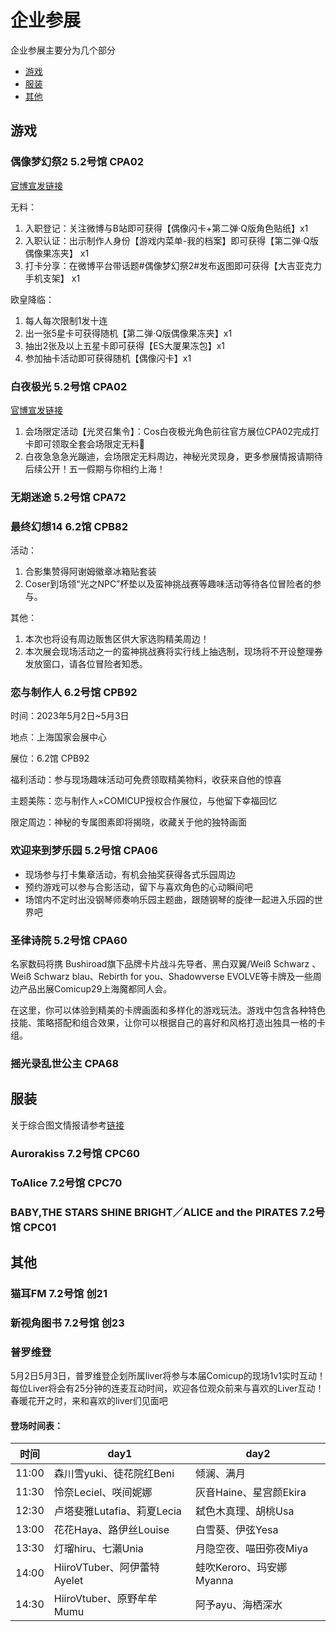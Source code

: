 # 企业参展

企业参展主要分为几个部分

* [游戏](#游戏)
* [服装](#服装)
* [其他](#其他)

## 游戏

### 偶像梦幻祭2 5.2号馆 CPA02

[官博宣发链接](https://weibo.com/7339351819/MBkHcBIKJ#repost)

无料：

1. 入职登记：关注微博与B站即可获得【偶像闪卡+第二弹·Q版角色贴纸】x1
2. 入职认证：出示制作人身份【游戏内菜单-我的档案】即可获得【第二弹·Q版偶像果冻夹】 x1
3. 打卡分享：在微博平台带话题#偶像梦幻祭2#发布返图即可获得【大吉亚克力手机支架】 x1

欧皇降临：

1. 每人每次限制1发十连
2. 出一张5星卡可获得随机【第二弹·Q版偶像果冻夹】x1
3. 抽出2张及以上五星卡即可获得【ES大厦果冻包】x1
4. 参加抽卡活动即可获得随机【偶像闪卡】x1

### 白夜极光 5.2号馆 CPA02

[官博宣发链接](https://weibo.com/7441520761/MBXYCeimI#repost)

1. 会场限定活动【光灵召集令】：Cos白夜极光角色前往官方展位CPA02完成打卡即可领取全套会场限定无料🎁
2. 白夜急急急光蹦迪，会场限定无料周边，神秘光灵现身，更多参展情报请期待后续公开！五一假期与你相约上海！

### 无期迷途 5.2号馆 CPA72

### 最终幻想14 6.2馆 CPB82

活动：

1. 合影集赞得阿谢姆徽章冰箱贴套装
2. Coser到场领“光之NPC”杯垫以及蛮神挑战赛等趣味活动等待各位冒险者的参与。

其他：

1. 本次也将设有周边贩售区供大家选购精美周边！
2. 本次展会现场活动之一的蛮神挑战赛将实行线上抽选制，现场将不开设整理券发放窗口，请各位冒险者知悉。

### 恋与制作人 6.2号馆 CPB92

时间：2023年5月2日~5月3日

地点：上海国家会展中心

展位：6.2馆 CPB92

福利活动：参与现场趣味活动可免费领取精美物料，收获来自他的惊喜

主题美陈：恋与制作人×COMICUP授权合作展位，与他留下幸福回忆

限定周边：神秘的专属图素即将揭晓，收藏关于他的独特画面

### 欢迎来到梦乐园 5.2号馆 CPA06

* 现场参与打卡集章活动，有机会抽奖获得各式乐园周边
* 预约游戏可以参与合影活动，留下与喜欢角色的心动瞬间吧
* 场馆内不定时出没钢琴师奏响乐园主题曲，跟随钢琴的旋律一起进入乐园的世界吧

### 圣律诗院 5.2号馆 CPA60

名家数码将携 Bushiroad旗下品牌卡片战斗先导者、黑白双翼/Weiß Schwarz 、Weiß Schwarz blau、Rebirth for you、Shadowverse EVOLVE等卡牌及一些周边产品出展Comicup29上海魔都同人会。

在这里，你可以体验到精美的卡牌画面和多样化的游戏玩法。游戏中包含各种特色技能、策略搭配和组合效果，让你可以根据自己的喜好和风格打造出独具一格的卡组。

### 摇光录乱世公主 CPA68


## 服装

关于综合图文情报请参考[链接](https://weibo.com/ttarticle/p/show?id=2309404891632792371788)

### Aurorakiss 7.2号馆 CPC60

### ToAlice 7.2号馆 CPC70

### BABY,THE STARS SHINE BRIGHT／ALICE and the PIRATES  7.2号馆 CPC01

## 其他

### 猫耳FM 7.2号馆 创21

### 新视角图书 7.2号馆 创23

### 普罗维登

5月2日5月3日，普罗维登企划所属liver将参与本届Comicup的现场1v1实时互动！
每位Liver将会有25分钟的连麦互动时间，欢迎各位观众前来与喜欢的Liver互动！
春暖花开之时，来和喜欢的liver们见面吧

#### 登场时间表：

| 时间  | day1                        | day2                     |
| ----- | --------------------------- | ------------------------ |
| 11:00 | 森川雪yuki、徒花院红Beni    | 倾澜、满月               |
| 11:30 | 怜奈Leciel、咲间妮娜        | 灰音Haine、星宫颜Ekira   |
| 12:30 | 卢塔斐雅Lutafia、莉夏Lecia  | 弑色木真理、胡桃Usa      |
| 13:00 | 花花Haya、路伊丝Louise      | 白雪葵、伊弦Yesa         |
| 13:30 | 灯瑠hiru、七瀨Unia          | 月隐空夜、喵田弥夜Miya   |
| 14:00 | HiiroVTuber、阿伊蕾特Ayelet | 蛙吹Keroro、玛安娜Myanna |
| 14:30 | HiiroVtuber、原野牟牟Mumu   | 阿予ayu、海栖深水        |
